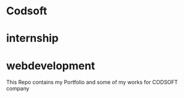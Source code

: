# Codsoft
# internship
# webdevelopment
This Repo contains my Portfolio and some of my works for CODSOFT company 
